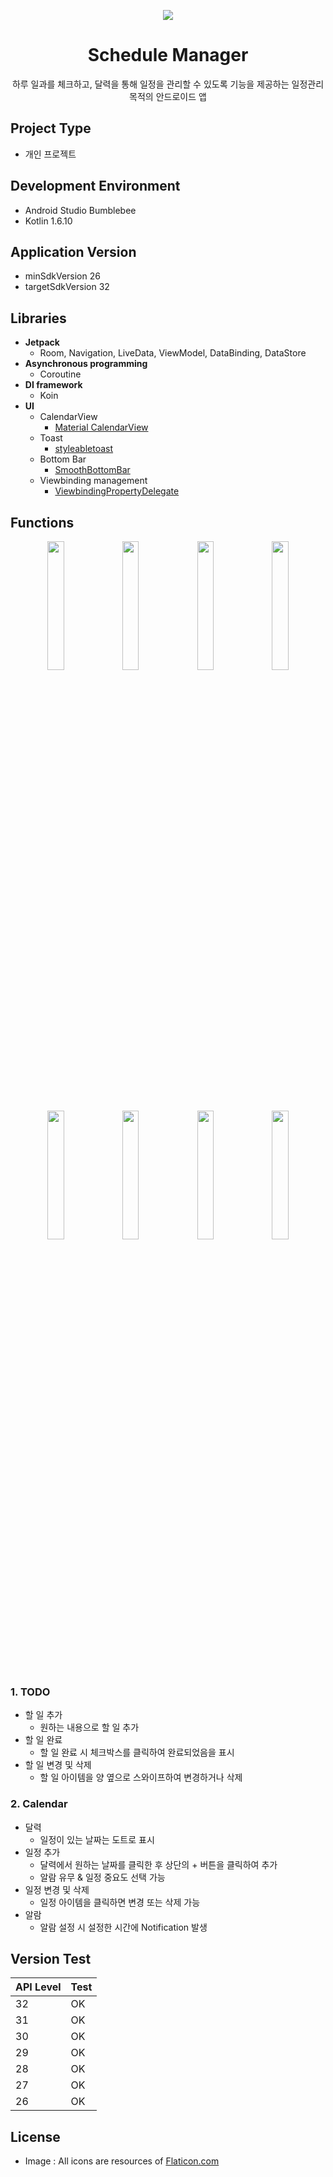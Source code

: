 <p align="center">
  <img src="https://user-images.githubusercontent.com/62979330/185958337-61deaaa0-dec8-4fd0-b689-f7da004bcf3a.png">
</p>

<div align="center">
  <h1>Schedule Manager</h1>
</div>
<div align="center">
하루 일과를 체크하고, 달력을 통해 일정을 관리할 수 있도록 기능을 제공하는 일정관리 목적의 안드로이드 앱
</div>

## Project Type
+ 개인 프로젝트

## Development Environment
+ Android Studio Bumblebee 
+ Kotlin 1.6.10

## Application Version
+ minSdkVersion 26
+ targetSdkVersion 32

## Libraries
+ __Jetpack__
  + Room, Navigation, LiveData, ViewModel, DataBinding, DataStore 
+ __Asynchronous programming__
  + Coroutine 
+ __DI framework__
  + Koin
+ __UI__
  + CalendarView
    + [Material CalendarView](https://github.com/prolificinteractive/material-calendarview)
  + Toast
    + [styleabletoast](https://github.com/Muddz/StyleableToast)
  + Bottom Bar
    + [SmoothBottomBar](https://github.com/ibrahimsn98/SmoothBottomBar)
  + Viewbinding management
    + [ViewbindingPropertyDelegate](https://github.com/androidbroadcast/ViewBindingPropertyDelegate)

## Functions
<p align="center">
  <img src="https://user-images.githubusercontent.com/62979330/176653985-b3f84e6c-f27f-4608-84fa-48b38870f2f5.png" width=23% height=23%>
  <img src="https://user-images.githubusercontent.com/62979330/176653799-cc140cc8-6cd5-4823-8e01-17b9d9db4822.png" width=23% height=23%>
  <img src="https://user-images.githubusercontent.com/62979330/176654322-305e2b55-7b3a-48ac-8148-d35c5a4bb8a7.png" width=23% height=23%>
  <img src="https://user-images.githubusercontent.com/62979330/176654433-c44b9485-a585-4af9-a843-a2c176e219b4.png" width=23% height=23%>
</p>
<p align="center">
  <img src="https://user-images.githubusercontent.com/62979330/176653479-eacdecd3-c67b-4c0d-943f-68553bd212a4.png" width=23% height=23%>
  <img src="https://user-images.githubusercontent.com/62979330/176659725-41a8eab6-b2e0-4eb5-a8cb-4bfc46b4b218.png" width=23% height=23%>
  <img src="https://user-images.githubusercontent.com/62979330/176659863-294b668e-f953-445d-9d16-a3b8b60b04e8.png" width=23% height=23%>
  <img src="https://user-images.githubusercontent.com/62979330/176659992-8aa3f01b-8f09-4be6-a3ea-9582c4b9d942.png" width=23% height=23%>
</p>

### 1. TODO
+ 할 일 추가
  + 원하는 내용으로 할 일 추가
+ 할 일 완료
  + 할 일 완료 시 체크박스를 클릭하여 완료되었음을 표시
+ 할 일 변경 및 삭제
  + 할 일 아이템을 양 옆으로 스와이프하여 변경하거나 삭제

### 2. Calendar
+ 달력
  + 일정이 있는 날짜는 도트로 표시 
+ 일정 추가
  + 달력에서 원하는 날짜를 클릭한 후 상단의 + 버튼을 클릭하여 추가
  + 알람 유무 & 일정 중요도 선택 가능
+ 일정 변경 및 삭제
  + 일정 아이템을 클릭하면 변경 또는 삭제 가능
+ 알람
  + 알람 설정 시 설정한 시간에 Notification 발생
  
## Version Test
|API Level|Test|
|------|---|
|32|OK|
|31|OK|
|30|OK|
|29|OK|
|28|OK|
|27|OK|
|26|OK|

## License
+ Image : All icons are resources of [Flaticon.com](https://www.flaticon.com/)
